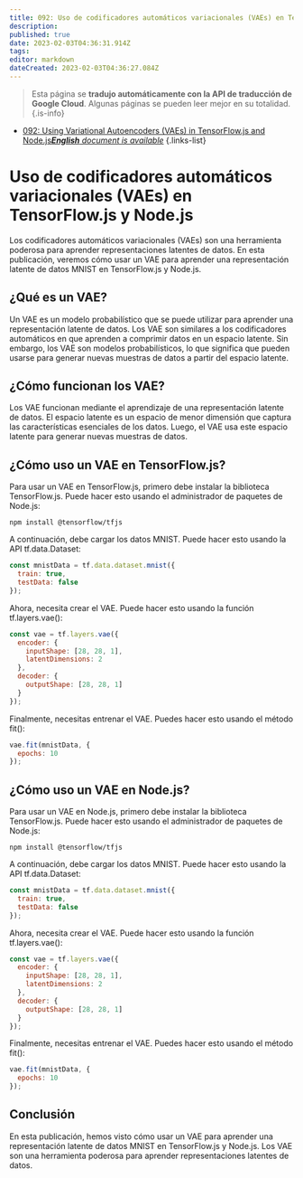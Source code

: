 ```yaml
---
title: 092: Uso de codificadores automáticos variacionales (VAEs) en TensorFlow.js y Node.js
description: 
published: true
date: 2023-02-03T04:36:31.914Z
tags: 
editor: markdown
dateCreated: 2023-02-03T04:36:27.084Z
---
```


> Esta página se **tradujo automáticamente con la API de traducción de Google Cloud**.
Algunas páginas se pueden leer mejor en su totalidad.{.is-info}



- [092: Using Variational Autoencoders (VAEs) in TensorFlow.js and Node.js***English** document is available*](/en/Knowledge-base/TensorFlow-js/Learning/092-using-variational-autoencoders-vaes-in-tensorflow-js-and-node-js)
{.links-list}


# Uso de codificadores automáticos variacionales (VAEs) en TensorFlow.js y Node.js

Los codificadores automáticos variacionales (VAEs) son una herramienta poderosa para aprender representaciones latentes de datos. En esta publicación, veremos cómo usar un VAE para aprender una representación latente de datos MNIST en TensorFlow.js y Node.js.

## ¿Qué es un VAE?

Un VAE es un modelo probabilístico que se puede utilizar para aprender una representación latente de datos. Los VAE son similares a los codificadores automáticos en que aprenden a comprimir datos en un espacio latente. Sin embargo, los VAE son modelos probabilísticos, lo que significa que pueden usarse para generar nuevas muestras de datos a partir del espacio latente.

## ¿Cómo funcionan los VAE?

Los VAE funcionan mediante el aprendizaje de una representación latente de datos. El espacio latente es un espacio de menor dimensión que captura las características esenciales de los datos. Luego, el VAE usa este espacio latente para generar nuevas muestras de datos.

## ¿Cómo uso un VAE en TensorFlow.js?

Para usar un VAE en TensorFlow.js, primero debe instalar la biblioteca TensorFlow.js. Puede hacer esto usando el administrador de paquetes de Node.js:

```
npm install @tensorflow/tfjs
```

A continuación, debe cargar los datos MNIST. Puede hacer esto usando la API tf.data.Dataset:

```javascript
const mnistData = tf.data.dataset.mnist({
  train: true,
  testData: false
});
```

Ahora, necesita crear el VAE. Puede hacer esto usando la función tf.layers.vae():

```javascript
const vae = tf.layers.vae({
  encoder: {
    inputShape: [28, 28, 1],
    latentDimensions: 2
  },
  decoder: {
    outputShape: [28, 28, 1]
  }
});
```

Finalmente, necesitas entrenar el VAE. Puedes hacer esto usando el método fit():

```javascript
vae.fit(mnistData, {
  epochs: 10
});
```

## ¿Cómo uso un VAE en Node.js?

Para usar un VAE en Node.js, primero debe instalar la biblioteca TensorFlow.js. Puede hacer esto usando el administrador de paquetes de Node.js:

```
npm install @tensorflow/tfjs
```

A continuación, debe cargar los datos MNIST. Puede hacer esto usando la API tf.data.Dataset:

```javascript
const mnistData = tf.data.dataset.mnist({
  train: true,
  testData: false
});
```

Ahora, necesita crear el VAE. Puede hacer esto usando la función tf.layers.vae():

```javascript
const vae = tf.layers.vae({
  encoder: {
    inputShape: [28, 28, 1],
    latentDimensions: 2
  },
  decoder: {
    outputShape: [28, 28, 1]
  }
});
```

Finalmente, necesitas entrenar el VAE. Puedes hacer esto usando el método fit():

```javascript
vae.fit(mnistData, {
  epochs: 10
});
```

## Conclusión

En esta publicación, hemos visto cómo usar un VAE para aprender una representación latente de datos MNIST en TensorFlow.js y Node.js. Los VAE son una herramienta poderosa para aprender representaciones latentes de datos.